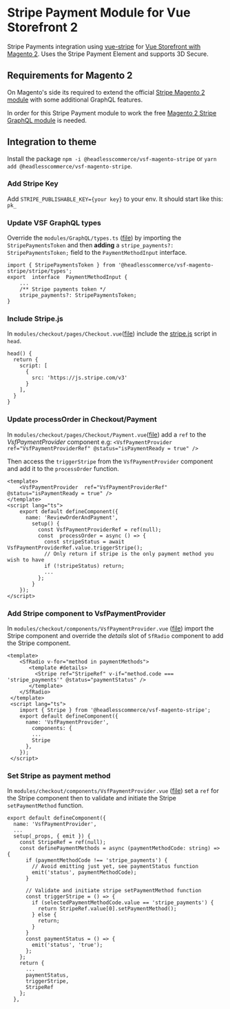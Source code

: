 # Stripe Payment Module for Vue Storefront 2

Stripe Payments integration using [vue-stripe](https://github.com/vue-stripe/vue-stripe) for [Vue Storefront with Magento 2](https://github.com/vuestorefront/magento2). Uses the Stripe Payment Element and supports 3D Secure.

## Requirements for Magento 2
On Magento's side its required to extend the official [Stripe Magento 2 module](https://marketplace.magento.com/stripe-stripe-payments.html) with some additional GraphQL features. 

In order for this Stripe Payment module to work the free [Magento 2 Stripe GraphQL module](https://github.com/headlesscommerce/magento-stripe-graphql) is needed.

## Integration to theme
Install the package `npm -i @headlesscommerce/vsf-magento-stripe` or `yarn add @headlesscommerce/vsf-magento-stripe`.

### Add Stripe Key 
Add `STRIPE_PUBLISHABLE_KEY={your key}` to your env. It should start like this: `pk_`

### Update VSF GraphQL types
Override the `modules/GraphQL/types.ts` ([file](https://github.com/vuestorefront/template-magento/blob/main/modules/GraphQL/types.ts)) by importing the `StripePaymentsToken` and then **adding** a `stripe_payments?: StripePaymentsToken;` field to the `PaymentMethodInput` interface.

```
import { StripePaymentsToken } from '@headlesscommerce/vsf-magento-stripe/stripe/types';
export  interface  PaymentMethodInput {
    ...
    /** Stripe payments token */
    stripe_payments?: StripePaymentsToken;
}
```

###  Include Stripe.js
In `modules/checkout/pages/Checkout.vue`([file](https://github.com/vuestorefront/template-magento/blob/main/modules/checkout/pages/Checkout.vue)) include the [stripe.js](https://stripe.com/docs/js) script in `head`.

```
head() {
  return {
    script: [
      {
        src: 'https://js.stripe.com/v3'
      }
    ],
  }
}
```

### Update processOrder in Checkout/Payment
In `modules/checkout/pages/Checkout/Payment.vue`([file](https://github.com/vuestorefront/template-magento/blob/main/modules/checkout/pages/Checkout/Payment.vue)) add a `ref` to the _VsfPaymentProvider_ component e.g:
 `<VsfPaymentProvider  ref="VsfPaymentProviderRef" @status="isPaymentReady = true" />`
 
Then access the `triggerStripe` from the `VsfPaymentProvider` component and add it to the `processOrder` function.

```
<template>
    <VsfPaymentProvider  ref="VsfPaymentProviderRef" @status="isPaymentReady = true" />
</template>
<script lang="ts">
    export default defineComponent({
      name: 'ReviewOrderAndPayment',
        setup() {
          const VsfPaymentProviderRef = ref(null);
          const  processOrder = async () => {
            const stripeStatus = await VsfPaymentProviderRef.value.triggerStripe();
            // Only return if stripe is the only payment method you wish to have
            if (!stripeStatus) return;
            ...
          };
        }
    });
</script>
```
### Add Stripe component to VsfPaymentProvider
In `modules/checkout/components/VsfPaymentProvider.vue` ([file](https://github.com/vuestorefront/template-magento/blob/main/modules/checkout/components/VsfPaymentProvider.vue))  import the Stripe component and override the _details_ slot of `SfRadio` component to add the Stripe component. 

```
<template>
    <SfRadio v-for="method in paymentMethods">
       <template #details>
         <Stripe ref="StripeRef" v-if="method.code === 'stripe_payments'" @status="paymentStatus" />
       </template>
    </SfRadio>
 </template>
 <script lang="ts">
    import { Stripe } from '@headlesscommerce/vsf-magento-stripe';
    export default defineComponent({
      name: 'VsfPaymentProvider',
        components: {
        ...
        Stripe
      },
    });
 </script>
```


### Set Stripe as payment method 
In `modules/checkout/components/VsfPaymentProvider.vue` ([file](https://github.com/vuestorefront/template-magento/blob/main/modules/checkout/components/VsfPaymentProvider.vue)) set a `ref` for the Stripe component then to validate and initiate the Stripe `setPaymentMethod` function.

```
export default defineComponent({
  name: 'VsfPaymentProvider',
  ...
  setup(_props, { emit }) {
    const StripeRef = ref(null);
    const definePaymentMethods = async (paymentMethodCode: string) => {
      if (paymentMethodCode !== 'stripe_payments') {
        // Avoid emitting just yet, see paymentStatus function
        emit('status', paymentMethodCode);
      }
      
      // Validate and initiate stripe setPaymentMethod function
      const triggerStripe = () => {
        if (selectedPaymentMethodCode.value == 'stripe_payments') {
          return StripeRef.value[0].setPaymentMethod();
        } else {
          return;
        }
      }
      const paymentStatus = () => {
        emit('status', 'true');
      };
    };
    return {
      ...
      paymentStatus,
      triggerStripe,
      StripeRef
    };
  },
```

